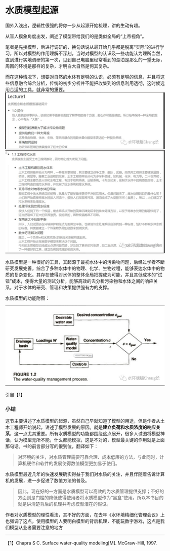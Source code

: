 # 水质模型起源

国外入浅出，逻辑性很强的将你一步从起源开始梳理，讲的生动有趣。

从盲人摸象角度出发，阐述了模型带给我们的是类似全局的“上帝视角”。

笔者是先接模型，后进行调研的，换句话说从最开始几乎都是脱离“实际”的进行学习，所以对模型的作用理解不深刻，当时对模型的认识及一些功能认为理所当然，直到进行实地调研的第一次，见到自己电脑里经常看到的湖泊是那么的一望无际，周围的环境是那样的复杂，才明白大自然是何其复杂。

而在这种情况下，想要对自然的水体有足够的认识，必须有足够的信息，并且将这些信息融合综合分析，传统的初步分析并不能把收集到的信息利用透彻，这时候选用合适的工具，就非常的重要。
![](./assets/P1-L1-1.0-1.png)
![](./assets/P1-L1-1.0-2.png)


水质模型是一种很好的工具，其起源于最初水体中的污染物问题，后经过学者不断研究发展完善，综合了多种水体中的物理、化学、生物过程，能够表达水体中的物质的复杂变化。其存在使得对水体的整体全局把握成为可能，并且其低成本的“试错”成本，使得大量的测试分析，能够高效的去分析污染物和水体之间的响应关系，对于水体的研究、管理和决策提供强有力的支撑。

水质模型的功能附图：

![](./assets/P1-L1-1.0-3.png)

引自【1】

### 小结

这节主要讲述了水质模型的起源，虽然自己早就知道了模型的用途，但是作者从土木工程师开始说起，讲述了模型发展的原因。就是**建立负荷和水质浓度的响应关系**，这一点尤其重要。所有水质模型的功能都围绕这点展开，很多人试图将模型神话，认为模型无所不能，什么都能模拟，这是不对的，模型最关键的作用就是上面那句话。书的前言部分写的很到位，翻译如下：

> 对环境的关注，对水质管理需要可靠合理、成本低廉的方法，与此同时，计算机硬件和软件的发展使得数值模型更加易于使用。

水质模型最近几年的快速发展确实得益于我们对水质的关注，并且伴随着告诉计算机的发展，进一步促进了数值方法的普及。

> 因此，现在好的一方面是水质模型可以高效的为水质管理提供支撑；不好的方面则是门槛的降低使得使用者将水质模型作为“黑盒”使用。所以本书目的就是讲清楚背后的机理并考虑模型潜在的假设。

作者对水质模型的理性看法，其不好的方面，在去年《水环境精细化管理会议》上也强调了这点，使用模型的人要明白模型的背后机理，不能玩数字游戏，这点是我们模型从业者需要注意的地方

* * *

【1】Chapra S C. Surface water-quality modeling[M]. McGraw-Hill, 1997.